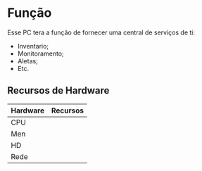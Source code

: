 # Função 
Esse PC tera a função de fornecer uma central de serviços de ti:
* Inventario;
* Monitoramento;
* Aletas;
* Etc.

## Recursos de Hardware

Hardware | Recursos
---------|-----------
CPU | 
Men|
HD|
Rede|
